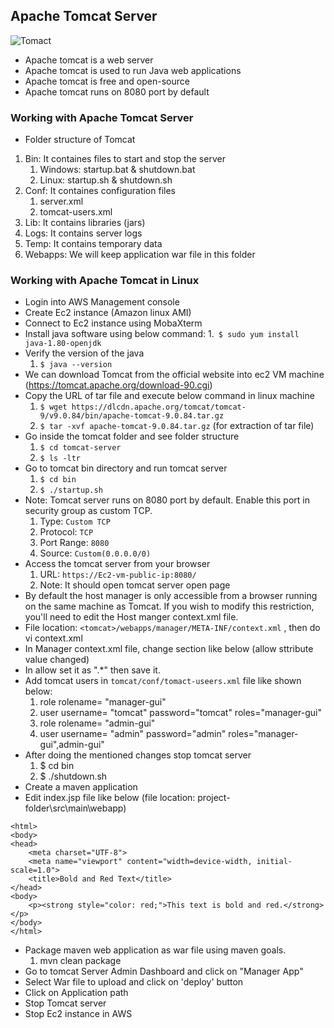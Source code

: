 ## Apache Tomcat Server

![Tomact](https://github.com/Abhinavcode13/DevOpsDrift-Daily/assets/126642111/60449771-86de-4063-a5b5-667553267328)


- Apache tomcat is a web server
- Apache tomcat is used to run Java web applications
- Apache tomcat is free and open-source
- Apache tomcat runs on 8080 port by default

### Working with Apache Tomcat Server
- Folder structure of Tomcat
1. Bin: It containes files to start and stop the server
   1. Windows: startup.bat & shutdown.bat
   2. Linux: startup.sh & shutdown.sh
2. Conf: It containes configuration files
   1. server.xml
   2. tomcat-users.xml
3. Lib: It contains libraries (jars)
4. Logs: It contains server logs
5. Temp: It contains temporary data
6. Webapps: We will keep application war file in this folder

### Working with Apache Tomcat in Linux
- Login into AWS Management console
- Create Ec2 instance (Amazon linux AMI)
- Connect to Ec2 instance using MobaXterm
- Install java software using below command:
  1.` $ sudo yum install java-1.80-openjdk`
- Verify the version of the java
  1. `$ java --version`
- We can download Tomcat from the official website into ec2 VM machine (https://tomcat.apache.org/download-90.cgi)
- Copy the URL of tar file and execute below command in linux machine
  1. `$ wget https://dlcdn.apache.org/tomcat/tomcat-9/v9.0.84/bin/apache-tomcat-9.0.84.tar.gz`
  2. `$ tar -xvf apache-tomcat-9.0.84.tar.gz` (for extraction of tar file)
- Go inside the tomcat folder and see folder structure
  1. `$ cd tomcat-server`
  2. `$ ls -ltr`
- Go to tomcat bin directory and run tomcat server
  1. `$ cd bin`
  2. `$ ./startup.sh`
- Note: Tomcat server runs on 8080 port by default. Enable this port in security group as custom TCP.
  1. Type: `Custom TCP`
  2. Protocol: `TCP`
  3. Port Range: `8080`
  4. Source: `Custom(0.0.0.0/0)`
- Access the tomcat server from your browser
  1. URL: `https://Ec2-vm-public-ip:8080/`
  2. Note: It should open tomcat server open page
- By default the host manager is only accessible from a browser running on the same machine as Tomcat. If you wish to modify this restriction, you'll need to edit the Host manger context.xml file.
- File location: `<tomcat>/webapps/manager/META-INF/context.xml` , then do vi context.xml
- In Manager context.xml file, change <Value> section like below (allow sttribute value changed)
- In allow set it as ".*" then save it.
- Add tomcat users in `tomcat/conf/tomact-useers.xml` file like shown below:
  1. role rolename= "manager-gui"
  2. user username= "tomcat" password="tomcat" roles="manager-gui"
  3. role rolename= "admin-gui"
  4. user username= "admin" password="admin" roles="manager-gui",admin-gui"
- After doing the mentioned changes stop tomcat server
  1. $ cd bin
  2. $ ./shutdown.sh
- Create a maven application
- Edit index.jsp file like below (file location: project-folder\src\main\webapp)
```
<html>
<body>
<head>
    <meta charset="UTF-8">
    <meta name="viewport" content="width=device-width, initial-scale=1.0">
    <title>Bold and Red Text</title>
</head>
<body>
    <p><strong style="color: red;">This text is bold and red.</strong></p>
</body>
</html>
```
- Package maven web application as war file using maven goals.
  1. mvn clean package
- Go to tomcat Server Admin Dashboard and click on "Manager App"
- Select War file to upload and click on 'deploy' button
- Click on Application path
- Stop Tomcat server
- Stop Ec2 instance in AWS
